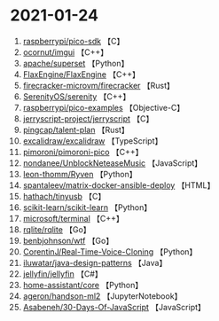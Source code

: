 # 2021-01-24

1. [raspberrypi/pico-sdk](https://github.com/raspberrypi/pico-sdk) 【C】
2. [ocornut/imgui](https://github.com/ocornut/imgui) 【C++】
3. [apache/superset](https://github.com/apache/superset) 【Python】
4. [FlaxEngine/FlaxEngine](https://github.com/FlaxEngine/FlaxEngine) 【C++】
5. [firecracker-microvm/firecracker](https://github.com/firecracker-microvm/firecracker) 【Rust】
6. [SerenityOS/serenity](https://github.com/SerenityOS/serenity) 【C++】
7. [raspberrypi/pico-examples](https://github.com/raspberrypi/pico-examples) 【Objective-C】
8. [jerryscript-project/jerryscript](https://github.com/jerryscript-project/jerryscript) 【C】
9. [pingcap/talent-plan](https://github.com/pingcap/talent-plan) 【Rust】
10. [excalidraw/excalidraw](https://github.com/excalidraw/excalidraw) 【TypeScript】
11. [pimoroni/pimoroni-pico](https://github.com/pimoroni/pimoroni-pico) 【C++】
12. [nondanee/UnblockNeteaseMusic](https://github.com/nondanee/UnblockNeteaseMusic) 【JavaScript】
13. [leon-thomm/Ryven](https://github.com/leon-thomm/Ryven) 【Python】
14. [spantaleev/matrix-docker-ansible-deploy](https://github.com/spantaleev/matrix-docker-ansible-deploy) 【HTML】
15. [hathach/tinyusb](https://github.com/hathach/tinyusb) 【C】
16. [scikit-learn/scikit-learn](https://github.com/scikit-learn/scikit-learn) 【Python】
17. [microsoft/terminal](https://github.com/microsoft/terminal) 【C++】
18. [rqlite/rqlite](https://github.com/rqlite/rqlite) 【Go】
19. [benbjohnson/wtf](https://github.com/benbjohnson/wtf) 【Go】
20. [CorentinJ/Real-Time-Voice-Cloning](https://github.com/CorentinJ/Real-Time-Voice-Cloning) 【Python】
21. [iluwatar/java-design-patterns](https://github.com/iluwatar/java-design-patterns) 【Java】
22. [jellyfin/jellyfin](https://github.com/jellyfin/jellyfin) 【C#】
23. [home-assistant/core](https://github.com/home-assistant/core) 【Python】
24. [ageron/handson-ml2](https://github.com/ageron/handson-ml2) 【JupyterNotebook】
25. [Asabeneh/30-Days-Of-JavaScript](https://github.com/Asabeneh/30-Days-Of-JavaScript) 【JavaScript】
